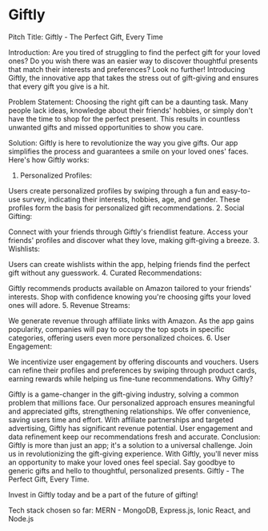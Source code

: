 # Giftly

 Pitch Title: Giftly - The Perfect Gift, Every Time

Introduction:
Are you tired of struggling to find the perfect gift for your loved ones? Do you wish there was an easier way to discover thoughtful presents that match their interests and preferences? Look no further! Introducing Giftly, the innovative app that takes the stress out of gift-giving and ensures that every gift you give is a hit.

Problem Statement:
Choosing the right gift can be a daunting task. Many people lack ideas, knowledge about their friends' hobbies, or simply don't have the time to shop for the perfect present. This results in countless unwanted gifts and missed opportunities to show you care.

Solution:
Giftly is here to revolutionize the way you give gifts. Our app simplifies the process and guarantees a smile on your loved ones' faces. Here's how Giftly works:

1. Personalized Profiles:

Users create personalized profiles by swiping through a fun and easy-to-use survey, indicating their interests, hobbies, age, and gender.
These profiles form the basis for personalized gift recommendations.
2. Social Gifting:

Connect with your friends through Giftly's friendlist feature.
Access your friends' profiles and discover what they love, making gift-giving a breeze.
3. Wishlists:

Users can create wishlists within the app, helping friends find the perfect gift without any guesswork.
4. Curated Recommendations:

Giftly recommends products available on Amazon tailored to your friends' interests.
Shop with confidence knowing you're choosing gifts your loved ones will adore.
5. Revenue Streams:

We generate revenue through affiliate links with Amazon.
As the app gains popularity, companies will pay to occupy the top spots in specific categories, offering users even more personalized choices.
6. User Engagement:

We incentivize user engagement by offering discounts and vouchers.
Users can refine their profiles and preferences by swiping through product cards, earning rewards while helping us fine-tune recommendations.
Why Giftly?

Giftly is a game-changer in the gift-giving industry, solving a common problem that millions face.
Our personalized approach ensures meaningful and appreciated gifts, strengthening relationships.
We offer convenience, saving users time and effort.
With affiliate partnerships and targeted advertising, Giftly has significant revenue potential.
User engagement and data refinement keep our recommendations fresh and accurate.
Conclusion:
Giftly is more than just an app; it's a solution to a universal challenge. Join us in revolutionizing the gift-giving experience. With Giftly, you'll never miss an opportunity to make your loved ones feel special. Say goodbye to generic gifts and hello to thoughtful, personalized presents. Giftly - The Perfect Gift, Every Time.

Invest in Giftly today and be a part of the future of gifting!




Tech stack chosen so far:
MERN - MongoDB, Express.js, Ionic React, and Node.js
